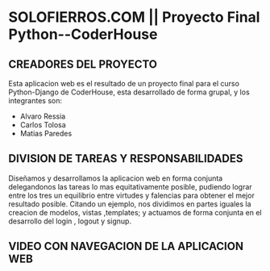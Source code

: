 # SOLOFIERROS.COM || Proyecto Final Python--CoderHouse

## CREADORES DEL PROYECTO

Esta aplicacion web es el resultado de un proyecto final para el curso Python-Django de CoderHouse, esta desarrollado de forma grupal, y los integrantes son:

<ul>
    <li>Alvaro Ressia</li>
    <li>Carlos Tolosa</li>
    <li>Matias Paredes</li>
</ul>

## DIVISION DE TAREAS Y RESPONSABILIDADES

Diseñamos y desarrollamos la aplicacion web en forma conjunta delegandonos las tareas lo mas equitativamente posible, pudiendo lograr entre los tres un equilibrio entre virtudes y falencias para obtener el mejor resultado posible.
Citando un ejemplo, nos dividimos en partes iguales la creacion de modelos, vistas ,templates; y actuamos de forma conjunta en el desarrollo del login , logout y signup.


## VIDEO CON NAVEGACION DE LA APLICACION WEB




